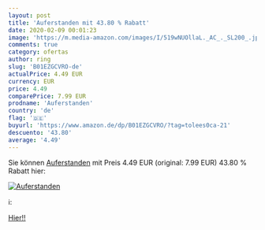 ```yaml
---
layout: post
title: 'Auferstanden mit 43.80 % Rabatt'
date: 2020-02-09 00:01:23
image: 'https://m.media-amazon.com/images/I/519wNUOllaL._AC_._SL200_.jpg'
comments: true
category: ofertas
author: ring
slug: 'B01EZGCVRO-de'
actualPrice: 4.49 EUR
currency: EUR
price: 4.49
comparePrice: 7.99 EUR
prodname: 'Auferstanden'
country: 'de'
flag: '🇩🇪'
buyurl: 'https://www.amazon.de/dp/B01EZGCVRO/?tag=tolees0ca-21'
descuento: '43.80'
average: '4.49'
---
```


Sie können [Auferstanden](https://www.amazon.de/dp/B01EZGCVRO/?tag=tolees0ca-21) mit Preis 4.49 EUR (original: 7.99 EUR) 43.80 % Rabatt hier:

[![Auferstanden](https://m.media-amazon.com/images/I/519wNUOllaL._AC_._SL200_.jpg)](https://www.amazon.de/dp/B01EZGCVRO/?tag=tolees0ca-21)

ℹ️:


[Hier!!](https://www.amazon.de/dp/B01EZGCVRO/?tag=tolees0ca-21)
